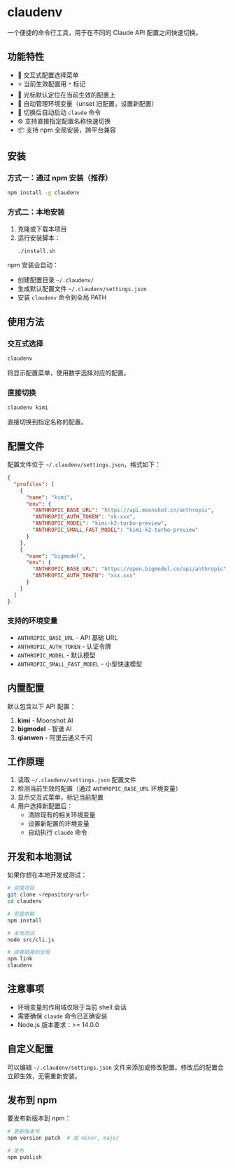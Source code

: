 # claudenv

一个便捷的命令行工具，用于在不同的 Claude API 配置之间快速切换。

## 功能特性

- 🔄 交互式配置选择菜单
- ⭐ 当前生效配置用 `*` 标记
- 🎯 光标默认定位在当前生效的配置上
- 🔧 自动管理环境变量（unset 旧配置，设置新配置）
- 🚀 切换后自动启动 `claude` 命令
- ⚙️ 支持直接指定配置名称快速切换
- 📦 支持 npm 全局安装，跨平台兼容

## 安装

### 方式一：通过 npm 安装（推荐）

```bash
npm install -g claudenv
```

### 方式二：本地安装

1. 克隆或下载本项目
2. 运行安装脚本：
   ```bash
   ./install.sh
   ```

npm 安装会自动：

- 创建配置目录 `~/.claudenv/`
- 生成默认配置文件 `~/.claudenv/settings.json`
- 安装 `claudenv` 命令到全局 PATH

## 使用方法

### 交互式选择

```bash
claudenv
```

将显示配置菜单，使用数字选择对应的配置。

### 直接切换

```bash
claudenv kimi
```

直接切换到指定名称的配置。

## 配置文件

配置文件位于 `~/.claudenv/settings.json`，格式如下：

```json
{
  "profiles": [
    {
      "name": "kimi",
      "env": {
        "ANTHROPIC_BASE_URL": "https://api.moonshot.cn/anthropic",
        "ANTHROPIC_AUTH_TOKEN": "sk-xxx",
        "ANTHROPIC_MODEL": "kimi-k2-turbo-preview",
        "ANTHROPIC_SMALL_FAST_MODEL": "kimi-k2-turbo-preview"
      }
    },
    {
      "name": "bigmodel",
      "env": {
        "ANTHROPIC_BASE_URL": "https://open.bigmodel.cn/api/anthropic",
        "ANTHROPIC_AUTH_TOKEN": "xxx.xxx"
      }
    }
  ]
}
```

### 支持的环境变量

- `ANTHROPIC_BASE_URL` - API 基础 URL
- `ANTHROPIC_AUTH_TOKEN` - 认证令牌
- `ANTHROPIC_MODEL` - 默认模型
- `ANTHROPIC_SMALL_FAST_MODEL` - 小型快速模型

## 内置配置

默认包含以下 API 配置：

1. **kimi** - Moonshot AI
2. **bigmodel** - 智谱 AI
3. **qianwen** - 阿里云通义千问

## 工作原理

1. 读取 `~/.claudenv/settings.json` 配置文件
2. 检测当前生效的配置（通过 `ANTHROPIC_BASE_URL` 环境变量）
3. 显示交互式菜单，标记当前配置
4. 用户选择新配置后：
   - 清除现有的相关环境变量
   - 设置新配置的环境变量
   - 自动执行 `claude` 命令

## 开发和本地测试

如果你想在本地开发或测试：

```bash
# 克隆项目
git clone <repository-url>
cd claudenv

# 安装依赖
npm install

# 本地测试
node src/cli.js

# 或者链接到全局
npm link
claudenv
```

## 注意事项

- 环境变量的作用域仅限于当前 shell 会话
- 需要确保 `claude` 命令已正确安装
- Node.js 版本要求：>= 14.0.0

## 自定义配置

可以编辑 `~/.claudenv/settings.json` 文件来添加或修改配置。修改后的配置会立即生效，无需重新安装。

## 发布到 npm

要发布新版本到 npm：

```bash
# 更新版本号
npm version patch  # 或 minor, major

# 发布
npm publish
```
